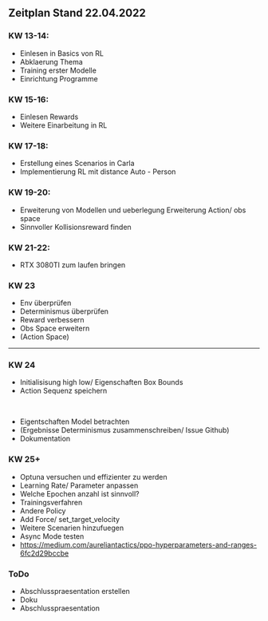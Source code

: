## Zeitplan Stand 22.04.2022

### KW 13-14:
- Einlesen in Basics von RL 
- Abklaerung Thema 
- Training erster Modelle 
- Einrichtung Programme 

### KW 15-16:
- Einlesen Rewards 
- Weitere Einarbeitung in RL 


### KW 17-18:
- Erstellung eines Scenarios in Carla 
- Implementierung RL mit distance Auto - Person 

### KW 19-20:
- Erweiterung von Modellen und ueberlegung Erweiterung Action/ obs space 
- Sinnvoller Kollisionsreward finden

### KW 21-22:
- RTX 3080TI zum laufen bringen


### KW 23
- Env überprüfen
- Determinismus überprüfen
- Reward verbessern 
- Obs Space erweitern 
- (Action Space)

<hr>

### KW 24
- Initialisisung high low/ Eigenschaften Box Bounds 
- Action Sequenz speichern 
<br>

- Eigentschaften Model betrachten 
- (Ergebnisse Determinismus zusammenschreiben/ Issue Github)
- Dokumentation 


### KW 25+
- Optuna versuchen und effizienter zu werden
- Learning Rate/ Parameter anpassen 
- Welche Epochen anzahl ist sinnvoll? 
- Trainingsverfahren
- Andere Policy 
- Add Force/ set_target_velocity
- Weitere Scenarien hinzufuegen 
- Async Mode testen
- https://medium.com/aureliantactics/ppo-hyperparameters-and-ranges-6fc2d29bccbe


### ToDo 
- Abschlusspraesentation erstellen
- Doku
- Abschlusspraesentation
